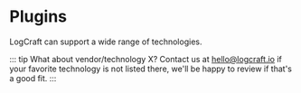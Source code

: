 # Plugins

LogCraft can support a wide range of technologies.

<PluginsIndexPage class="mb-10" />

<!-- vale Google.We = NO -->

::: tip What about vendor/technology X?
Contact us at hello@logcraft.io if your favorite technology is not listed there, we'll be happy to review if that's a good fit.
:::

<!-- vale Google.We = YES -->
